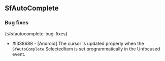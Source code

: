 ## SfAutoComplete

### Bug fixes
{:#sfautocomplete-bug-fixes}

* \#I338688 - [Android] The cursor is updated properly when the `SfAutoComplete` SelectedItem is set programmatically in the Unfocused event.